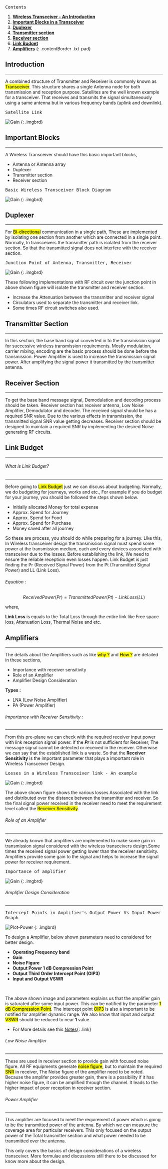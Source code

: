 
<kbd class="imgtitle">Contents</kbd>

1. **[Wireless Transceiver - An Introduction](#introduction)**
1. **[Important Blocks in a Transceiver](#important-blocks)**
1. **[Duplexer](#duplexer)**
1. **[Transmitter section](#transmitter-section)** 
1. **[Receiver section](#receiver-section)**
1. **[Link Budget](#link-budget)**
1. **[Amplifiers](#amplifiers)**
{: .contentBorder .txt-pad}


## Introduction
---

A combined structure of Transmitter and Receiver is commonly known as <mark>Transceiver</mark>. 
This structure shares a single Antenna node for both transmission and reception purpose. 
Satellites are the well known example for a transceiver. That receives and transmits the signal 
simultaneously using a same antenna but in various frequency bands (uplink and downlink).

<kbd class="imgtitle">Satellite Link</kbd>

![Gain](/images/sat.jpg)
{: .imgbrd}

## Important Blocks
<hr>

A Wireless Transceiver should have this basic important blocks,

- Antenna or Antenna array
- Duplexer
- Transmitter section
- Receiver section

<kbd class="imgtitle">Basic Wireless Transceiver Block Diagram</kbd>

![Gain](/images/trans.png)
{: .imgbrd}

## Duplexer
<hr>

For <mark>Bi-directional</mark> communication in a single path, These are implemented by isolating one section from another 
which are connected in a single point. Normally, In transceivers the transmitter path is isolated from the receiver section. 
So that the transmitted signal does not interfere with the receiver section.

<kbd class="imgtitle">Junction Point of Antenna, Transmitter, Receiver</kbd>

![Gain](/images/junc.png)
{: .imgbrd}


These following implementations with RF circuit over the junction point in above shown figure will isolate the transmitter and receiver section.

- Increase the Attenuation between the transmitter and receiver signal
- Circulators used to separate the transmitter and receiver link.
- Some times RF circuit switches also used.

## Transmitter Section
---

In this section, the base band signal converted in to the transmission signal for successive wireless transmission requirements. Mostly modulation, carrier mixing, encoding are the basic process should be done before the transmission. Power Amplifier is used to increase the transmission signal power. After amplifying the signal power it transmitted by the transmitter antenna.
  
## Receiver Section
---

To get the base band message signal, Demodulation and decoding process should be taken. Receiver section has receiver antenna, Low Noise Amplifier, Demodulator and decoder. The received signal should be has a required SNR value. Due to the various effects in transmission, the transmitted signal SNR value getting decreases. Receiver section should be designed to maintain a required SNR by implementing the desired Noise generating RF circuits.

## Link Budget
---

###### What is Link Budget?
---

Before going to <mark>Link Budget</mark> just we can discuss about budgeting. Normally, we do budgeting for journeys, works and etc., For example if you do budget for your journey, you should be followed the steps shown below.

- Initially allocated Money for total expense
- Approx. Spend for Journey
- Approx. Spend for Food
- Approx. Spend for Purchase
- Money saved after all journey

So these are process, you should do while preparing for a journey. Like this, In Wireless transceiver design the transmission signal must spend some power at the transmission medium, each and every devices associated with transceiver due to the losses. Before establishing the link, We need to ensure the reliable receptioin even losses happen. Link Budget is just finding the Pr (Received Signal Power) from the Pt (Transmitted Signal Power) and LL (Link Loss).

###### Equation :

$$
    Received Power (Pr)  =  Transmitted Power (Pt) - Link Loss (LL)
$$ 

where,

**Link Loss** is equals to the Total Loss through the entire link like Free space loss, Attenuation Loss, Thermal Noise and etc.

## Amplifiers
---

The details about the Amplifiers such as like <mark>why ?</mark> and <mark>How ?</mark> are
 detailed in these sections,

- Importance with receiver sensitivity
- Role of an Amplifier
- Amplifier Design Consideration
 
**Types :**
- LNA (Low Noise Amplifier)
- PA (Power Amplifier)

###### Importance with Receiver Sensitivity :
---

From this pre-plane we can check with the required receiver input power with link reception signal power. 
If the ***Pr*** is not sufficient for Receiver, The message signal cannot be detected or received in the receiver. 
Otherwise we can say that the established link is a waste. So that the **Receiver Sensitivity** is the important parameter that plays a important role in Wireless Transceiver Design.

<kbd class="imgtitle">Losses in a Wireless Transceiver link - An example</kbd>

![Gain](/images/ll.png)
{: .imgbrd}

The above shown figure shows the various losses Associated with the link and distributed over the distance 
between the transmitter and receiver. So the final signal power received in the receiver need to meet the 
requirement level called the <mark>Receiver Sensitivity</mark>.

###### Role of an Amplifier
---

We already known that amplifiers are implemented to make some gain in transmission signal considered with 
the wireless transceivers design.Some times the received signal power getting lower than the receiver 
sensitivity. Amplifiers provide some gain to the signal and helps to increase the signal power for receiver 
requirement.

<kbd class="imgtitle">Importance of amplifier</kbd>

![Gain](/images/gain.png)
{: .imgbrd}


###### Amplifier Design Consideration
<hr>

<kbd class="imgtitle">Intercept Points in Amplifier's Output Power Vs Input Power Graph</kbd>

![Plot-Power](/images/pow.png)
{: .imgbrd}

To design a Amplifier, below shown parameters need to considered for better design.

- **Operating Frequency band**
- **Gain**
- **Noise Figure**
- **Output Power 1 dB Compression Point**
- **Output Third Order Intercept Point (OIP3)**
- **Input and Output VSWR**
<br>

The above shown image and parameters explains us that the amplifier gain is saturated after some input power. 
This can be notified by the parameter <mark>1 dB Compression Point</mark>. The intercept point <mark>OIP3</mark> is also a important to 
be notified for amplifier dynamic range. We also know that input and output <mark>VSWR</mark> should be reduced to near **1** value.

- For More details see this [Notes](/assets/pdf/amplifiers.pdf){: .link}

###### Low Noise Amplifier
---

These are used in receiver section to provide gain with focused noise figure. All RF equipments generate <mark>noise figure</mark>, but to maintain the required <mark>SNR</mark> in receiver, The Noise figure of the amplifier need to be noted. Because the amplifer provides greater gain, there is a possibility if it has higher noise figure, it can be amplified through the channel. 
It leads to the higher impact of poor reception in receiver section.
 
###### Power Amplifier
---

This amplifier are focused to meet the requirement of power which is going to be the transmitted power of the antenna. 
By which we can measure the coverage area for particular receivers. This only focused on the output power of the Total transmitter section and what power needed to be transmitted over the antenna.

<p class="noteHeader">This only covers the basics of design considerations of a wireless transceiver. More formulae and discussions still there to be discussed for know more about the design.</p>